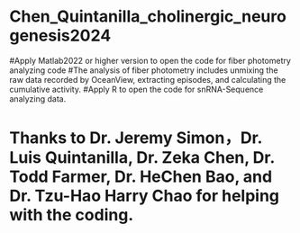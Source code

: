 # Chen_Quintanilla_cholinergic_neurogenesis2024
#Apply Matlab2022 or higher version to open the code for fiber photometry analyzing code
#The analysis of fiber photometry includes unmixing the raw data recorded by OceanView, extracting episodes, and calculating the cumulative activity.
#Apply R to open the code for snRNA-Sequence analyzing data.
# Thanks to Dr. Jeremy Simon，Dr. Luis Quintanilla, Dr. Zeka Chen, Dr. Todd Farmer, Dr. HeChen Bao, and Dr. Tzu-Hao Harry Chao for helping with the coding.
